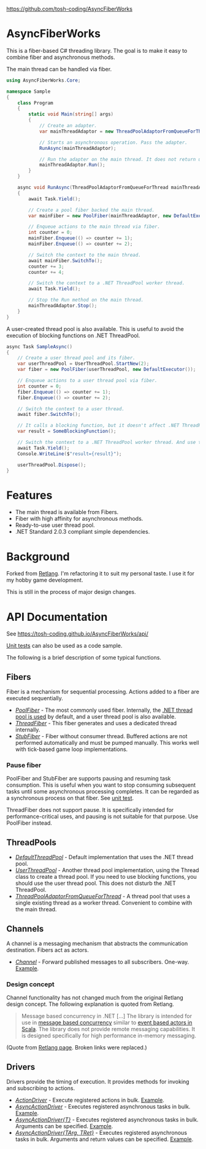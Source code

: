 https://github.com/tosh-coding/AsyncFiberWorks

# AsyncFiberWorks #
This is a fiber-based C# threading library. The goal is to make it easy to combine fiber and asynchronous methods.

The main thread can be handled via fiber.

```csharp
using AsyncFiberWorks.Core;

namespace Sample
{
    class Program
    {
        static void Main(string[] args)
        {
            // Create an adapter.
            var mainThreadAdaptor = new ThreadPoolAdaptorFromQueueForThread();

            // Starts an asynchronous operation. Pass the adapter.
            RunAsync(mainThreadAdaptor);

            // Run the adapter on the main thread. It does not return until Stop is called.
            mainThreadAdaptor.Run();
        }
    }

    async void RunAsync(ThreadPoolAdaptorFromQueueForThread mainThreadAdaptor)
    {
        await Task.Yield();

        // Create a pool fiber backed the main thread.
        var mainFiber = new PoolFiber(mainThreadAdaptor, new DefaultExecutor());

        // Enqueue actions to the main thread via fiber.
        int counter = 0;
        mainFiber.Enqueue(() => counter += 1);
        mainFiber.Enqueue(() => counter += 2);

        // Switch the context to the main thread.
        await mainFiber.SwitchTo();
        counter += 3;
        counter += 4;

        // Switch the context to a .NET ThreadPool worker thread.
        await Task.Yield();

        // Stop the Run method on the main thread.
        mainThreadAdaptor.Stop();
    }
}
```

A user-created thread pool is also available. This is useful to avoid the execution of blocking functions on .NET ThreadPool.

```csharp
async Task SampleAsync()
{
    // Create a user thread pool and its fiber.
    var userThreadPool = UserThreadPool.StartNew(2);
    var fiber = new PoolFiber(userThreadPool, new DefaultExecutor());

    // Enqueue actions to a user thread pool via fiber.
    int counter = 0;
    fiber.Enqueue(() => counter += 1);
    fiber.Enqueue(() => counter += 2);

    // Switch the context to a user thread.
    await fiber.SwitchTo();

    // It calls a blocking function, but it doesn't affect .NET ThreadPool because it's on a user thread.
    var result = SomeBlockingFunction();

    // Switch the context to a .NET ThreadPool worker thread. And use the result.
    await Task.Yield();
    Console.WriteLine($"result={result}");

    userThreadPool.Dispose();
}
```

# Features #
  * The main thread is available from Fibers.
  * Fiber with high affinity for asynchronous methods.
  * Ready-to-use user thread pool.
  * .NET Standard 2.0.3 compliant simple dependencies.

# Background #

Forked from [Retlang](https://code.google.com/archive/p/retlang/). I'm refactoring it to suit my personal taste. I use it for my hobby game development.

This is still in the process of major design changes.

# API Documentation #
See https://tosh-coding.github.io/AsyncFiberWorks/api/

[Unit tests](https://github.com/tosh-coding/AsyncFiberWorks/tree/main/src/AsyncFiberWorksTests) can also be used as a code sample.

The following is a brief description of some typical functions.

## Fibers ##
Fiber is a mechanism for sequential processing.  Actions added to a fiber are executed sequentially.

  * _[PoolFiber](https://github.com/tosh-coding/AsyncFiberWorks/blob/main/src/AsyncFiberWorks/Fibers/PoolFiber.cs)_ - The most commonly used fiber.  Internally, the [.NET thread pool is used](https://github.com/tosh-coding/AsyncFiberWorks/blob/main/src/AsyncFiberWorks/Core/DefaultThreadPool.cs#L21) by default, and a user thread pool is also available.
  * _[ThreadFiber](https://github.com/tosh-coding/AsyncFiberWorks/blob/main/src/AsyncFiberWorks/Fibers/ThreadFiber.cs)_ - This fiber generates and uses a dedicated thread internally.
  * _[StubFiber](https://github.com/tosh-coding/AsyncFiberWorks/blob/main/src/AsyncFiberWorks/Fibers/StubFiber.cs)_ - Fiber without consumer thread. Buffered actions are not performed automatically and must be pumped manually.  This works well with tick-based game loop implementations.

### Pause fiber ###
PoolFiber and StubFiber are supports pausing and resuming task consumption. This is useful when you want to stop consuming subsequent tasks until some asynchronous processing completes. It can be regarded as a synchronous process on that fiber.  See [unit test](https://github.com/tosh-coding/AsyncFiberWorks/blob/main/src/AsyncFiberWorksTests/FiberPauseResumeTests.cs#L51).

ThreadFiber does not support pause. It is specifically intended for performance-critical uses, and pausing is not suitable for that purpose.  Use PoolFiber instead.

## ThreadPools ##
 * _[DefaultThreadPool](https://github.com/tosh-coding/AsyncFiberWorks/blob/main/src/AsyncFiberWorks/Core/DefaultThreadPool.cs)_ - Default implementation that uses the .NET thread pool.
 * _[UserThreadPool](https://github.com/tosh-coding/AsyncFiberWorks/blob/main/src/AsyncFiberWorks/Core/UserThreadPool.cs)_ - Another thread pool implementation, using the Thread class to create a thread pool.  If you need to use blocking functions, you should use the user thread pool. This does not disturb the .NET ThreadPool.
 * _[ThreadPoolAdaptorFromQueueForThread](https://github.com/tosh-coding/AsyncFiberWorks/blob/main/src/AsyncFiberWorks/Core/ThreadPoolAdaptorFromQueueForThread.cs)_ - A thread pool that uses a single existing thread as a worker thread.  Convenient to combine with the main thread.

## Channels ##
A channel is a messaging mechanism that abstracts the communication destination.  Fibers act as actors.

 * _[Channel](https://github.com/tosh-coding/AsyncFiberWorks/blob/main/src/AsyncFiberWorks/Channels/Channel.cs)_ - Forward published messages to all subscribers.  One-way.  [Example](https://github.com/tosh-coding/AsyncFiberWorks/blob/main/src/AsyncFiberWorksTests/ChannelTests.cs#L18).
 
### Design concept ###
Channel functionality has not changed much from the original Retlang design concept. The following explanation is quoted from Retlang.

> Message based concurrency in .NET
> \[...\]
> The library is intended for use in [message based concurrency](http://en.wikipedia.org/wiki/Message_passing) similar to [event based actors in Scala](http://lampwww.epfl.ch/~phaller/doc/haller07actorsunify.pdf).  The library does not provide remote messaging capabilities. It is designed specifically for high performance in-memory messaging.

(Quote from [Retlang page](https://code.google.com/archive/p/retlang/). Broken links were replaced.)

## Drivers ##
Drivers provide the timing of execution. It provides methods for invoking and subscribing to actions.

 * _[ActionDriver](https://github.com/tosh-coding/AsyncFiberWorks/blob/main/src/AsyncFiberWorks/Procedures/ActionDriver.cs)_ - Execute registered actions in bulk. [Example](https://github.com/tosh-coding/AsyncFiberWorks/blob/main/src/AsyncFiberWorksTests/ActionDriverTests.cs#L12).
 * _[AsyncActionDriver](https://github.com/tosh-coding/AsyncFiberWorks/blob/main/src/AsyncFiberWorks/Procedures/AsyncActionDriver.cs)_ - Executes registered asynchronous tasks in bulk. [Example](https://github.com/tosh-coding/AsyncFiberWorks/blob/main/src/AsyncFiberWorksTests/ActionDriverTests.cs#L38).
 * _[AsyncActionDriver{T}](https://github.com/tosh-coding/AsyncFiberWorks/blob/main/src/AsyncFiberWorks/Procedures/AsyncActionDriver.cs)_ - Executes registered asynchronous tasks in bulk.  Arguments can be specified.  [Example](https://github.com/tosh-coding/AsyncFiberWorks/blob/main/src/AsyncFiberWorksTests/ActionDriverTests.cs#L66).
 * _[AsyncActionDriver{TArg, TRet}](https://github.com/tosh-coding/AsyncFiberWorks/blob/main/src/AsyncFiberWorks/Procedures/AsyncActionDriverOfTArgTRet.cs)_ - Executes registered asynchronous tasks in bulk.  Arguments and return values can be specified.  [Example](https://github.com/tosh-coding/AsyncFiberWorks/blob/main/src/AsyncFiberWorksTests/AsyncActionDriverOfTArgTRetTests.cs).
 
